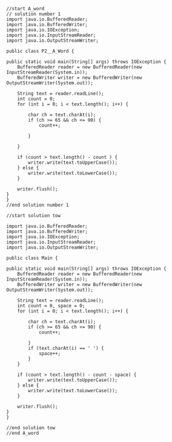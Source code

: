     //start A_word
    // solution number 1
    import java.io.BufferedReader;
    import java.io.BufferedWriter;
    import java.io.IOException;
    import java.io.InputStreamReader;
    import java.io.OutputStreamWriter;

    public class P2__A_Word {

    public static void main(String[] args) throws IOException {
        BufferedReader reader = new BufferedReader(new InputStreamReader(System.in));
        BufferedWriter writer = new BufferedWriter(new OutputStreamWriter(System.out));

        String text = reader.readLine();
        int count = 0;
        for (int i = 0; i < text.length(); i++) {

            char ch = text.charAt(i);
            if (ch >= 65 && ch <= 90) {
                count++;

            }

        }

        if (count > text.length() - count ) {
            writer.write(text.toUpperCase());
        } else {
            writer.write(text.toLowerCase());
        }

        writer.flush();
    }
    }
    //end solution number 1
    
    //start solution tow
    
    import java.io.BufferedReader;
    import java.io.BufferedWriter;
    import java.io.IOException;
    import java.io.InputStreamReader;
    import java.io.OutputStreamWriter;
    
    public class Main {

    public static void main(String[] args) throws IOException {
        BufferedReader reader = new BufferedReader(new InputStreamReader(System.in));
        BufferedWriter writer = new BufferedWriter(new OutputStreamWriter(System.out));

        String text = reader.readLine();
        int count = 0, space = 0;
        for (int i = 0; i < text.length(); i++) {

            char ch = text.charAt(i);
            if (ch >= 65 && ch <= 90) {
                count++;

            }
            if (text.charAt(i) == ' ') {
                space++;
            }
        }

        if (count > text.length() - count - space) {
            writer.write(text.toUpperCase());
        } else {
            writer.write(text.toLowerCase());
        }

        writer.flush();
    }
    }
    
    //end solution tow
    //end A_word
    